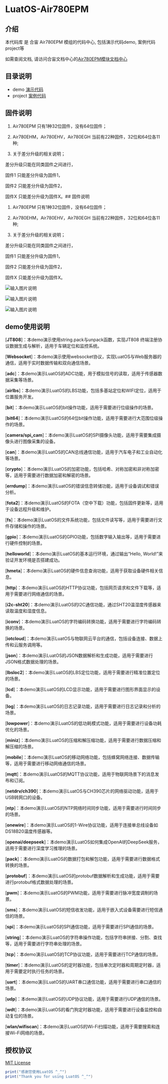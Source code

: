 # LuatOS-Air780EPM

## 介绍

本代码库 是 合宙 Air780EPM 模组的代码中心, 包括演示代码demo, 案例代码project等

如需查阅文档, 请访问合宙文档中心的[Air780EPM模块文档中心](https://docs.openluat.com/air780epm/)

## 目录说明

* demo  [演示代码](demo/)
* project  [案例代码](project/)

## 固件说明

1. Air780EPM 只有1种32位固件，没有64位固件；

2. Air780EHM，Air780EHV，Air780EGH 当前有22种固件，32位和64位各11种;

3. 关于差分升级的相关说明；

差分升级只能在同类固件之间进行，

固件1 只能差分升级为固件1，

固件2 只能差分升级为固件2，

固件X 只能差分升级为固件X。## 固件说明

1. Air780EPM 只有1种32位固件，没有64位固件；

2. Air780EHM，Air780EHV，Air780EGH 当前有22种固件，32位和64位各11种;

3. 关于差分升级的相关说明；

差分升级只能在同类固件之间进行，

固件1 只能差分升级为固件1，

固件2 只能差分升级为固件2，

固件X 只能差分升级为固件X。

![输入图片说明](LuatOS%E5%A4%9A%E5%9B%BA%E4%BB%B6%E7%AD%96%E7%95%A5%E8%AF%B4%E6%98%8E.png)

![输入图片说明](LuatOS%E5%A4%9A%E5%9B%BA%E4%BB%B6%E5%8A%9F%E8%83%BD%E5%8C%BA%E5%88%AB.png)

![输入图片说明](LuatOS%E6%89%A9%E5%B1%95%E5%BA%93%E7%AE%80%E8%A6%81%E8%AF%B4%E6%98%8E.png)

## demo使用说明

[**JT808**]：本demo演示使用string.pack与unpack函数，实现JT808 终端注册协议数据生成与解析，适用于车辆定位和监控系统。

[**Websocket**]：本demo演示使用websocket协议，实现LuatOS与Web服务器的通信，适用于实时数据传输和双向通信场景。

[**adc**]：本demo演示LuatOS的ADC功能，用于模拟信号的读取，适用于传感器数据采集等场景。

[**airlbs**]：本demo演示LuatOS的LBS功能，包括多基站定位和WIFI定位，适用于位置服务开发。

[**bit**]：本demo演示LuatOS的bit操作功能，适用于需要进行位级操作的场景。

[**bit64**]：本demo演示LuatOS的64位bit操作功能，适用于需要进行大范围位级操作的场景。

[**camera/spi_cam**]：本demo演示LuatOS的SPI摄像头功能，适用于需要集成摄像头进行图像采集的设备。

[**can**]：本demo演示LuatOS的CAN总线通信功能，适用于汽车电子和工业自动化等场景。

[**crypto**]：本demo演示LuatOS的加密功能，包括哈希、对称加密和非对称加密等，适用于需要进行数据加密和解密的场景。

[**errdump**]：本demo演示LuatOS的错误信息转储功能，适用于设备调试和错误分析。

[**fota2**]：本demo演示LuatOS的FOTA（空中下载）功能，包括固件更新等，适用于设备远程升级和维护。

[**fs**]：本demo演示LuatOS的文件系统功能，包括文件读写等，适用于需要进行文件存储和操作的场景。

[**gpio**]：本demo演示LuatOS的GPIO功能，包括数字输入输出等，适用于需要进行硬件控制的场景。

[**helloworld**]：本demo演示LuatOS的基本运行环境，通过输出“Hello, World!”来验证开发环境是否搭建成功。

[**hmeta**]：本demo演示LuatOS的硬件信息查询功能，适用于获取设备硬件相关信息。

[**http**]：本demo演示LuatOS的HTTP协议功能，包括网页请求和文件下载等，适用于需要进行网络通信的场景。

[**i2c-sht20**]：本demo演示LuatOS的I2C通信功能，通过SHT20温湿度传感器来读取温度和湿度信息。

[**iconv**]：本demo演示LuatOS的字符编码转换功能，适用于需要进行字符编码转换的场景。

[**iotcloud**]：本demo演示LuatOS与物联网云平台的通信，包括设备连接、数据上传和云服务调用等。

[**json**]：本demo演示LuatOS的JSON数据解析和生成功能，适用于需要进行JSON格式数据处理的场景。

[**lbsloc2**]：本demo演示LuatOS的LBS定位功能，适用于需要进行精准位置定位的场景。

[**lcd**]：本demo演示LuatOS的LCD显示功能，适用于需要进行图形界面显示的设备。

[**log**]：本demo演示LuatOS的日志记录功能，适用于需要进行日志记录和分析的场景。

[**lowpower**]：本demo演示LuatOS的低功耗模式功能，适用于需要进行设备功耗优化的场景。

[**miniz**]：本demo演示LuatOS的压缩和解压缩功能，适用于需要进行数据压缩和解压缩的场景。

[**mobile**]：本demo演示LuatOS的移动网络功能，包括蜂窝网络连接、数据传输等，适用于需要进行移动网络通信的场景。

[**mqtt**]：本demo演示LuatOS的MQTT协议功能，适用于物联网场景下的消息发布和订阅。

[**netdrv/ch390**]：本demo演示LuatOS与CH390芯片的网络驱动功能，适用于USB转网口的设备。

[**ntp**]：本demo演示LuatOS的NTP网络时间同步功能，适用于需要进行时间同步的场景。

[**onewire**]：本demo演示LuatOS的1-Wire协议功能，适用于连接单总线设备如DS18B20温度传感器等。

[**openai/deepseek**]：本demo演示LuatOS如何集成OpenAI的DeepSeek服务，适用于需要进行深度学习推理的场景。

[**pack**]：本demo演示LuatOS的数据打包和解包功能，适用于需要进行数据格式转换的场景。

[**protobuf**]：本demo演示LuatOS的protobuf数据解析和生成功能，适用于需要进行protobuf格式数据处理的场景。

[**pwm**]：本demo演示LuatOS的PWM功能，适用于需要进行脉冲宽度调制的场景。

[**sms**]：本demo演示LuatOS的短信收发功能，适用于嵌入式设备需要进行短信通信的场景。

[**spi**]：本demo演示LuatOS的SPI通信功能，适用于需要进行SPI通信的场景。

[**string**]：本demo演示LuatOS的字符串操作功能，包括字符串拼接、分割、查找等，适用于需要进行字符串处理的场景。

[**tcp**]：本demo演示LuatOS的TCP协议功能，适用于需要进行TCP通信的场景。

[**timer**]：本demo演示LuatOS的定时器功能，包括单次定时器和周期定时器，适用于需要定时执行任务的场景。

[**uart**]：本demo演示LuatOS的UART串口通信功能，适用于需要进行串口通信的场景。

[**udp**]：本demo演示LuatOS的UDP协议功能，适用于需要进行UDP通信的场景。

[**wdt**]：本demo演示LuatOS的看门狗定时器功能，适用于需要进行设备监控和自动复位的场景。

[**wlan/wifiscan**]：本demo演示LuatOS的Wi-Fi扫描功能，适用于需要搜索和连接Wi-Fi网络的场景。

## 授权协议

[MIT License](LICENSE)

```lua
print("感谢您使用LuatOS ^_^")
print("Thank you for using LuatOS ^_^")
```

